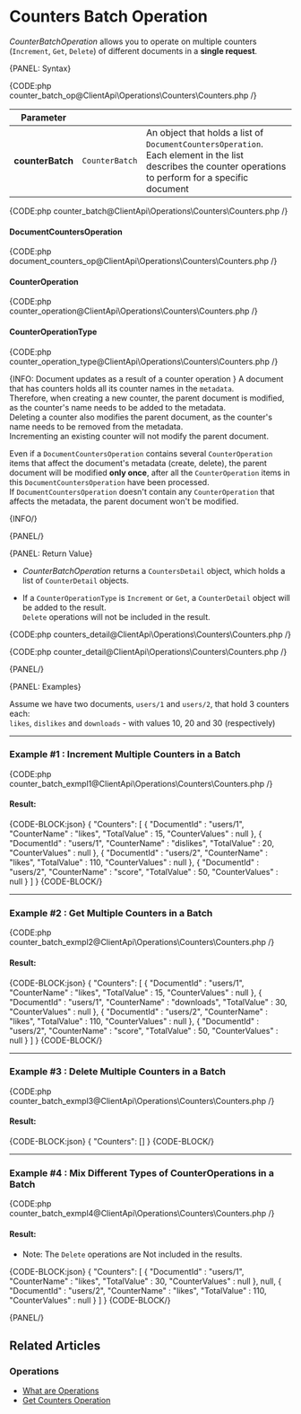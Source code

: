 # Counters Batch Operation

*CounterBatchOperation* allows you to operate on multiple counters (`Increment`, `Get`, `Delete`) of different documents in a **single request**.

{PANEL: Syntax}

{CODE:php counter_batch_op@ClientApi\Operations\Counters\Counters.php /}

| Parameter        |                |                                                                                                                                                              |
|------------------|----------------|--------------------------------------------------------------------------------------------------------------------------------------------------------------|
| **counterBatch** | `CounterBatch` | An object that holds a list of `DocumentCountersOperation`.<br>Each element in the list describes the counter operations to perform for a specific document |

{CODE:php counter_batch@ClientApi\Operations\Counters\Counters.php /}

#### DocumentCountersOperation 

{CODE:php document_counters_op@ClientApi\Operations\Counters\Counters.php /}

#### CounterOperation 

{CODE:php counter_operation@ClientApi\Operations\Counters\Counters.php /}

#### CounterOperationType

{CODE:php counter_operation_type@ClientApi\Operations\Counters\Counters.php /}

{INFO: Document updates as a result of a counter operation }
A document that has counters holds all its counter names in the `metadata`.  
Therefore, when creating a new counter, the parent document is modified, as the counter's name needs to be added to the metadata.  
Deleting a counter also modifies the parent document, as the counter's name needs to be removed from the metadata.  
Incrementing an existing counter will not modify the parent document.

Even if a `DocumentCountersOperation` contains several `CounterOperation` items that affect the document's metadata (create, delete),
the parent document will be modified **only once**, after all the `CounterOperation` items in this `DocumentCountersOperation` have been processed.  
If `DocumentCountersOperation` doesn't contain any `CounterOperation` that affects the metadata, the parent document won't be modified.

{INFO/}

{PANEL/}

{PANEL: Return Value}

* *CounterBatchOperation* returns a `CountersDetail` object, which holds a list of `CounterDetail` objects.

* If a `CounterOperationType` is `Increment` or `Get`, a `CounterDetail` object will be added to the result.  
  `Delete` operations will not be included in the result.

{CODE:php counters_detail@ClientApi\Operations\Counters\Counters.php /}

{CODE:php counter_detail@ClientApi\Operations\Counters\Counters.php /}

{PANEL/}

{PANEL: Examples}

Assume we have two documents, `users/1` and `users/2`, that hold 3 counters each:  
`likes`, `dislikes` and `downloads` -  with values 10, 20 and 30 (respectively)

---

### Example #1 : Increment Multiple Counters in a Batch

{CODE:php counter_batch_exmpl1@ClientApi\Operations\Counters\Counters.php /}

#### Result:
{CODE-BLOCK:json}
{
	"Counters": 
    [
		{
			"DocumentId" : "users/1",
			"CounterName" : "likes",
			"TotalValue" : 15,
			"CounterValues" : null
		},
        {
			"DocumentId" : "users/1",
			"CounterName" : "dislikes",
			"TotalValue" : 20,
			"CounterValues" : null
		},
        {
			"DocumentId" : "users/2",
			"CounterName" : "likes",
			"TotalValue" : 110,
			"CounterValues" : null
		},
        {
			"DocumentId" : "users/2",
			"CounterName" : "score",
			"TotalValue" : 50,
			"CounterValues" : null
		}
	]
}
{CODE-BLOCK/}

---

### Example #2 : Get Multiple Counters in a Batch

{CODE:php counter_batch_exmpl2@ClientApi\Operations\Counters\Counters.php /}

#### Result:

{CODE-BLOCK:json}
{
	"Counters": 
    [
		{
			"DocumentId" : "users/1",
			"CounterName" : "likes",
			"TotalValue" : 15,
			"CounterValues" : null
		},
        {
			"DocumentId" : "users/1",
			"CounterName" : "downloads",
			"TotalValue" : 30,
			"CounterValues" : null
		},
        {
			"DocumentId" : "users/2",
			"CounterName" : "likes",
			"TotalValue" : 110,
			"CounterValues" : null
		},
        {
			"DocumentId" : "users/2",
			"CounterName" : "score",
			"TotalValue" : 50,
			"CounterValues" : null
		}
	]
}
{CODE-BLOCK/}

---

### Example #3 : Delete Multiple Counters in a Batch

{CODE:php counter_batch_exmpl3@ClientApi\Operations\Counters\Counters.php /}

#### Result:

{CODE-BLOCK:json}
{
	"Counters": []
}
{CODE-BLOCK/}

---

### Example #4 : Mix Different Types of CounterOperations in a Batch

{CODE:php counter_batch_exmpl4@ClientApi\Operations\Counters\Counters.php /}

#### Result:

* Note: The `Delete` operations are Not included in the results.

{CODE-BLOCK:json}
{
	"Counters": 
    [
		{
			"DocumentId" : "users/1",
			"CounterName" : "likes",
			"TotalValue" : 30,
			"CounterValues" : null
		},
        null,
        {
			"DocumentId" : "users/2",
			"CounterName" : "likes",
			"TotalValue" : 110,
			"CounterValues" : null
		}
	]
}
{CODE-BLOCK/}

{PANEL/}

## Related Articles

### Operations

- [What are Operations](../../../client-api/operations/what-are-operations)
- [Get Counters Operation](../../../client-api/operations/counters/get-counters)


